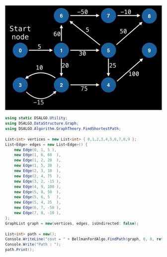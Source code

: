 ![Annotation 2022-07-29 132235.png](https://github.com/tigercat0828/DSALGO/blob/main/TestData/Annotation%202022-07-29%20132235.png?raw=true)

``` cs
using static DSALGO.Utility;
using DSALGO.DataStructure.Graph;
using DSALGO.Algorithm.GraphTheory.FindShortestPath;

List<int> vertices = new List<int> { 0,1,2,3,4,5,6,7,8,9 };
List<Edge> edges = new List<Edge>() {
    new Edge(0, 1, 5 ),
    new Edge(1, 6, 60  ),
    new Edge(1, 2, 20  ),
    new Edge(1, 5, 30  ),
    new Edge(2, 3, 10  ),
    new Edge(2, 4, 75  ),
    new Edge(3, 2, -15 ),
    new Edge(4, 9, 100 ),
    new Edge(5, 8, 50  ),
    new Edge(5, 6, 5   ),
    new Edge(5, 4, 25  ),
    new Edge(6, 7, -50 ),
    new Edge(7, 8, -10 ),
};
GraphList graph = new(vertices, edges, isUndirected: false);

List<int> path = new();
Console.WriteLine("cost = " + BellmanFordAlgo.FindPath(graph, 0, 8, ref path));
Console.Write("Path : ");
path.Print();
```
